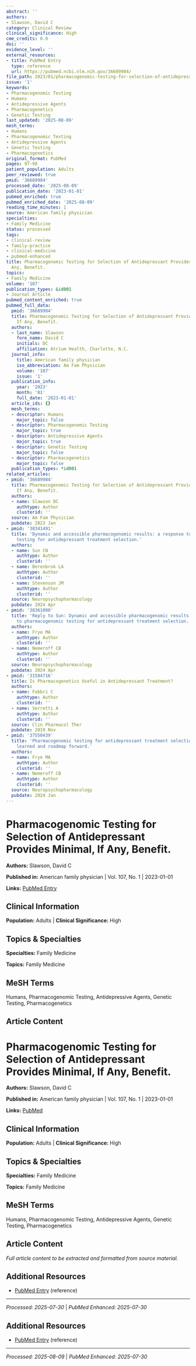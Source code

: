 ```yaml
---
abstract: ''
authors:
- Slawson, David C
category: Clinical Review
clinical_significance: High
cme_credits: 0.0
doi: ''
evidence_level: ''
external_resources:
- title: PubMed Entry
  type: reference
  url: https://pubmed.ncbi.nlm.nih.gov/36689984/
file_path: 2023/01/pharmacogenomic-testing-for-selection-of-antidepressant-prov.md
issue: '1'
keywords:
- Pharmacogenomic Testing
- Humans
- Antidepressive Agents
- Pharmacogenetics
- Genetic Testing
last_updated: '2025-08-09'
mesh_terms:
- Humans
- Pharmacogenomic Testing
- Antidepressive Agents
- Genetic Testing
- Pharmacogenetics
original_format: PubMed
pages: 97-98
patient_population: Adults
peer_reviewed: true
pmid: '36689984'
processed_date: '2025-08-09'
publication_date: '2023-01-01'
pubmed_enriched: true
pubmed_enriched_date: '2025-08-09'
reading_time_minutes: 1
source: American family physician
specialties:
- Family Medicine
status: processed
tags:
- clinical-review
- family-practice
- clinical-medicine
- pubmed-enhanced
title: Pharmacogenomic Testing for Selection of Antidepressant Provides Minimal, If
  Any, Benefit.
topics:
- Family Medicine
volume: '107'
publication_types: &id001
- Journal Article
pubmed_content_enriched: true
pubmed_full_data:
  pmid: '36689984'
  title: Pharmacogenomic Testing for Selection of Antidepressant Provides Minimal,
    If Any, Benefit.
  authors:
  - last_name: Slawson
    fore_name: David C
    initials: DC
    affiliation: Atrium Health, Charlotte, N.C.
  journal_info:
    title: American family physician
    iso_abbreviation: Am Fam Physician
    volume: '107'
    issue: '1'
  publication_info:
    year: '2023'
    month: '01'
    full_date: '2023-01-01'
  article_ids: {}
  mesh_terms:
  - descriptor: Humans
    major_topic: false
  - descriptor: Pharmacogenomic Testing
    major_topic: true
  - descriptor: Antidepressive Agents
    major_topic: true
  - descriptor: Genetic Testing
    major_topic: false
  - descriptor: Pharmacogenetics
    major_topic: false
  publication_types: *id001
related_articles:
- pmid: '36689984'
  title: Pharmacogenomic Testing for Selection of Antidepressant Provides Minimal,
    If Any, Benefit.
  authors:
  - name: Slawson DC
    authtype: Author
    clusterid: ''
  source: Am Fam Physician
  pubdate: 2023 Jan
- pmid: '38341491'
  title: 'Dynamic and accessible pharmacogenomic results: a response to pharmacogenomic
    testing for antidepressant treatment selection.'
  authors:
  - name: Sun CN
    authtype: Author
    clusterid: ''
  - name: Berenbrok LA
    authtype: Author
    clusterid: ''
  - name: Stevenson JM
    authtype: Author
    clusterid: ''
  source: Neuropsychopharmacology
  pubdate: 2024 Apr
- pmid: '38361000'
  title: 'Reply to Sun: Dynamic and accessible pharmacogenomic results: a response
    to pharmacogenomic testing for antidepressant treatment selection.'
  authors:
  - name: Frye MA
    authtype: Author
    clusterid: ''
  - name: Nemeroff CB
    authtype: Author
    clusterid: ''
  source: Neuropsychopharmacology
  pubdate: 2024 Apr
- pmid: '31584716'
  title: Is Pharmacogenetics Useful in Antidepressant Treatment?
  authors:
  - name: Fabbri C
    authtype: Author
    clusterid: ''
  - name: Serretti A
    authtype: Author
    clusterid: ''
  source: Clin Pharmacol Ther
  pubdate: 2019 Nov
- pmid: '37550439'
  title: 'Pharmacogenomic testing for antidepressant treatment selection: lessons
    learned and roadmap forward.'
  authors:
  - name: Frye MA
    authtype: Author
    clusterid: ''
  - name: Nemeroff CB
    authtype: Author
    clusterid: ''
  source: Neuropsychopharmacology
  pubdate: 2024 Jan
---
```


# Pharmacogenomic Testing for Selection of Antidepressant Provides Minimal, If Any, Benefit.

**Authors:** Slawson, David C

**Published in:** American family physician | Vol. 107, No. 1 | 2023-01-01

**Links:** [PubMed Entry](https://pubmed.ncbi.nlm.nih.gov/36689984/)

## Clinical Information

**Population:** Adults | **Clinical Significance:** High

## Topics & Specialties

**Specialties:** Family Medicine

**Topics:** Family Medicine

## MeSH Terms

Humans, Pharmacogenomic Testing, Antidepressive Agents, Genetic Testing, Pharmacogenetics

## Article Content

# Pharmacogenomic Testing for Selection of Antidepressant Provides Minimal, If Any, Benefit.

**Authors:** Slawson, David C

**Published in:** American family physician | Vol. 107, No. 1 | 2023-01-01

**Links:** [PubMed](https://pubmed.ncbi.nlm.nih.gov/36689984/)

## Clinical Information

**Population:** Adults | **Clinical Significance:** High

## Topics & Specialties

**Specialties:** Family Medicine

**Topics:** Family Medicine

## MeSH Terms

Humans, Pharmacogenomic Testing, Antidepressive Agents, Genetic Testing, Pharmacogenetics

## Article Content

*Full article content to be extracted and formatted from source material.*

## Additional Resources

- [PubMed Entry](https://pubmed.ncbi.nlm.nih.gov/36689984/) (reference)

---

*Processed: 2025-07-30* | *PubMed Enhanced: 2025-07-30*

## Additional Resources

- [PubMed Entry](https://pubmed.ncbi.nlm.nih.gov/36689984/) (reference)

---

*Processed: 2025-08-09* | *PubMed Enhanced: 2025-07-30*
